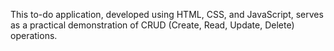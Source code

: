 This to-do application, developed using HTML, CSS, and JavaScript, serves as a practical demonstration of CRUD (Create, Read, Update, Delete) operations.
